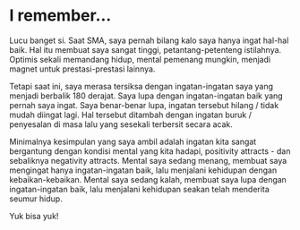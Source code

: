 # I remember…

Lucu banget si. Saat SMA, saya pernah bilang kalo saya hanya ingat hal-hal baik. Hal itu membuat saya sangat tinggi, petantang-petenteng istilahnya. Optimis sekali memandang hidup, mental pemenang mungkin, menjadi magnet untuk prestasi-prestasi lainnya.

Tetapi saat ini, saya merasa tersiksa dengan ingatan-ingatan saya yang menjadi berbalik 180 derajat. Saya lupa dengan ingatan-ingatan baik yang pernah saya ingat. Saya benar-benar lupa, ingatan tersebut hilang / tidak mudah diingat lagi. Hal tersebut ditambah dengan ingatan buruk / penyesalan di masa lalu yang sesekali terbersit secara acak.

Minimalnya kesimpulan yang saya ambil adalah ingatan kita sangat bergantung dengan kondisi mental yang kita hadapi, positivity attracts - dan sebaliknya negativity attracts. Mental saya sedang menang, membuat saya mengingat hanya ingatan-ingatan baik, lalu menjalani kehidupan dengan kebaikan-kebaikan. Mental saya sedang kalah, membuat saya lupa dengan ingatan-ingatan baik, lalu menjalani kehidupan seakan telah menderita seumur hidup.

Yuk bisa yuk!